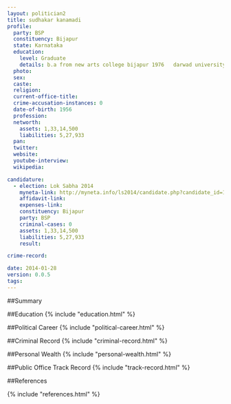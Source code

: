 ```yaml
---
layout: politician2
title: sudhakar kanamadi
profile: 
  party: BSP
  constituency: Bijapur
  state: Karnataka
  education: 
    level: Graduate
    details: b.a from new arts college bijapur 1976   darwad university  darwad
  photo: 
  sex: 
  caste: 
  religion: 
  current-office-title: 
  crime-accusation-instances: 0
  date-of-birth: 1956
  profession: 
  networth: 
    assets: 1,33,14,500
    liabilities: 5,27,933
  pan: 
  twitter: 
  website: 
  youtube-interview: 
  wikipedia: 

candidature: 
  - election: Lok Sabha 2014
    myneta-link: http://myneta.info/ls2014/candidate.php?candidate_id=1836
    affidavit-link: 
    expenses-link: 
    constituency: Bijapur 
    party: BSP
    criminal-cases: 0
    assets: 1,33,14,500
    liabilities: 5,27,933
    result:  

crime-record: 

date: 2014-01-28
version: 0.0.5
tags: 
---
```

##Summary


##Education
{% include "education.html" %}


##Political Career
{% include "political-career.html" %}


##Criminal Record
{% include "criminal-record.html" %}


##Personal Wealth
{% include "personal-wealth.html" %}


##Public Office Track Record
{% include "track-record.html" %}


##References


{% include "references.html" %}